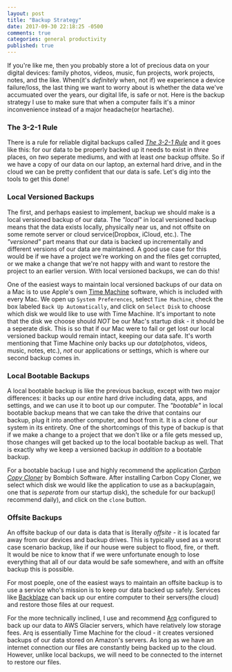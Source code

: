 ```yaml
---
layout: post
title: "Backup Strategy"
date: 2017-09-30 22:18:25 -0500
comments: true
categories: general productivity
published: true
---
```


If you're like me, then you probably store a lot of precious data on your digital devices: family photos, videos, music, fun projects, work projects, notes, and the like. When(it's *definitely* when, not if) we experience a device failure/loss, the last thing we want to worry about is whether the data we've accumuated over the years, our digital life, is safe or not. Here is the backup strategy I use to make sure that when a computer fails it's a minor inconvenience instead of a major headache(or heartache).
<!-- more -->

### The 3-2-1 Rule
There is a rule for reliable digital backups called [*The 3-2-1 Rule*](http://#) and it goes like this: for our data to be properly backed up it needs to exist in *three* places, on *two* seperate mediums, and with at least *one* backup offsite. So if we have a copy of our data on our laptop, an external hard drive, and in the cloud we can be pretty confident that our data is safe. Let's dig into the tools to get this done!

### Local Versioned Backups
The first, and perhaps easiest to implement, backup we should make is a local versioned backup of our data. The _"local"_ in local versioned backup means that the data exists locally, physically near us, and not offsite on some remote server or cloud service(Dropbox, iCloud, etc.). The _"versioned"_ part means that our data is backed up incrementally and different versions of our data are maintained. A good use case for this would be if we have a project we're working on and the files get corrupted, or we make a change that we're not happy with and want to restore the project to an earlier version. With local versioned backups, we can do this!

One of the easiest ways to maintain local versioned backups of our data on a Mac is to use Apple's own [Time Machine](http://#) software, which is included with every Mac. We open up `System Preferences`, select `Time Machine`, check the box labeled `Back Up Automatically`, and click on `Select Disk` to choose which disk we would like to use with Time Machine. It's important to note that the disk we choose should _NOT_ be our Mac's startup disk - it should be a seperate disk. This is so that if our Mac were to fail or get lost our local versioned backup would remain intact, keeping our data safe. It's worth mentioning that Time Machine only backs up our *data*(photos, videos, music, notes, etc.), _not_ our applications or settings, which is where our second backup comes in.

### Local Bootable Backups
A local bootable backup is like the previous backup, except with two major differences: it backs up our *entire* hard drive including data, apps, and settings, and we can use it to boot up our computer. The _"bootable"_ in local bootable backup means that we can take the drive that contains our backup, plug it into another computer, and boot from it. It is a clone of our system in its entirety. One of the shortcomings of this type of backup is that if we make a change to a project that we don't like or a file gets messed up, those changes will get backed up to the local bootable backup as well. That is exactly why we keep a versioned backup *in addition to* a bootable backup. 

For a bootable backup I use and highly recommend the application [*Carbon Copy Cloner*](http://#) by Bombich Software. After installing Carbon Copy Cloner, we select which disk we would like the application to use as a backup(again, one that is *seperate* from our startup disk), the schedule for our backup(I recommend daily), and click on the `clone` button.

### Offsite Backups
An offsite backup of our data is data that is literally *offsite* - it is located far away from our devices and backup drives. This is typically used as a worst case scenario backup, like if our house were subject to flood, fire, or theft. It would be nice to know that if we were unfortunate enough to lose everything that all of our data would be safe somewhere, and with an offsite backup this is possible.

For most poeple, one of the easiest ways to maintain an offsite backup is to use a service who's mission is to keep our data backed up safely. Services like [Backblaze](http://#) can back up our entire computer to their servers(the cloud) and restore those files at our request.

For the more technically inclined, I use and recommend [Arq](http://#) configured to back up our data to AWS Glacier servers, which have relatively low storage fees. Arq is essentially Time Machine for the cloud - it creates versioned backups of our data stored on Amazon's servers. As long as we have an internet connection our files are constantly being backed up to the cloud. However, unlike local backups, we will need to be connected to the internet to restore our files.